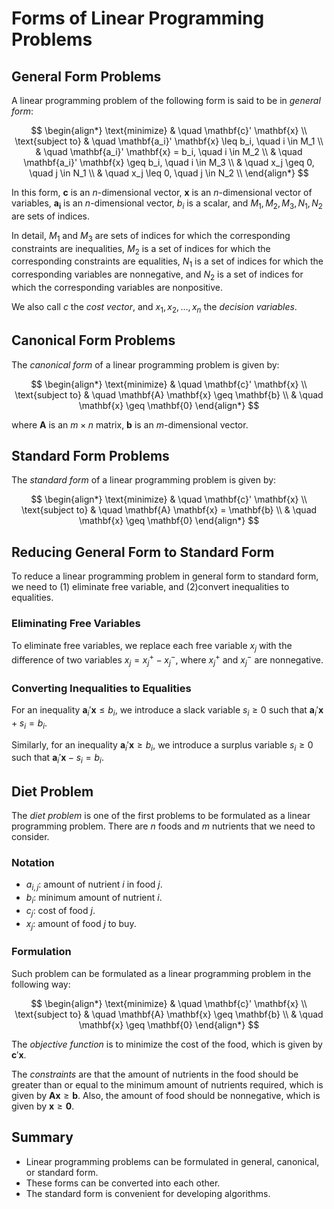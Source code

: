 # Forms of Linear Programming Problems

## General Form Problems

A linear programming problem of the following form is said to be in *general form*:

$$
\begin{align*}
\text{minimize} & \quad \mathbf{c}' \mathbf{x} \\
\text{subject to} & \quad \mathbf{a_i}' \mathbf{x} \leq b_i, \quad i \in M_1 \\
& \quad \mathbf{a_i}' \mathbf{x} = b_i, \quad i \in M_2 \\
& \quad \mathbf{a_i}' \mathbf{x} \geq b_i, \quad i \in M_3 \\
& \quad x_j \geq 0, \quad j \in N_1 \\
& \quad x_j \leq 0, \quad j \in N_2 \\
\end{align*}
$$

In this form, $\mathbf{c}$ is an $n$-dimensional vector, $\mathbf{x}$ is an $n$-dimensional vector of variables, $\mathbf{a_i}$ is an $n$-dimensional vector, $b_i$ is a scalar, and $M_1, M_2, M_3, N_1, N_2$ are sets of indices.

In detail, $M_1$ and $M_3$ are sets of indices for which the corresponding constraints are inequalities, $M_2$ is a set of indices for which the corresponding constraints are equalities, $N_1$ is a set of indices for which the corresponding variables are nonnegative, and $N_2$ is a set of indices for which the corresponding variables are nonpositive.

We also call $c$ the *cost vector*, and $x_1, x_2, \ldots, x_n$ the *decision variables*.

## Canonical Form Problems

The *canonical form* of a linear programming problem is given by:

$$
\begin{align*}
\text{minimize} & \quad \mathbf{c}' \mathbf{x} \\
\text{subject to} & \quad \mathbf{A} \mathbf{x} \geq \mathbf{b} \\
& \quad \mathbf{x} \geq \mathbf{0}
\end{align*}
$$

where $\mathbf{A}$ is an $m \times n$ matrix, $\mathbf{b}$ is an $m$-dimensional vector.

## Standard Form Problems

The *standard form* of a linear programming problem is given by:

$$
\begin{align*}
\text{minimize} & \quad \mathbf{c}' \mathbf{x} \\
\text{subject to} & \quad \mathbf{A} \mathbf{x} = \mathbf{b} \\
& \quad \mathbf{x} \geq \mathbf{0}
\end{align*}
$$

## Reducing General Form to Standard Form

To reduce a linear programming problem in general form to standard form, we need to (1) eliminate free variable, and (2)convert inequalities to equalities.

### Eliminating Free Variables

To eliminate free variables, we replace each free variable $x_j$ with the difference of two variables $x_j = x_j^+ - x_j^-$, where $x_j^+$ and $x_j^-$ are nonnegative.

### Converting Inequalities to Equalities

For an inequality $\mathbf{a}_i' \mathbf{x} \leq b_i$, we introduce a slack variable $s_i \geq 0$ such that $\mathbf{a}_i' \mathbf{x} + s_i = b_i$.

Similarly, for an inequality $\mathbf{a}_i' \mathbf{x} \geq b_i$, we introduce a surplus variable $s_i \geq 0$ such that $\mathbf{a}_i' \mathbf{x} - s_i = b_i$.

## Diet Problem

The *diet problem* is one of the first problems to be formulated as a linear programming problem. There are $n$ foods and $m$ nutrients that we need to consider.

### Notation

- $a_{i,j}$: amount of nutrient $i$ in food $j$.
- $b_i$: minimum amount of nutrient $i$.
- $c_j$: cost of food $j$.
- $x_j$: amount of food $j$ to buy.

### Formulation

Such problem can be formulated as a linear programming problem in the following way:

$$
\begin{align*}
\text{minimize} & \quad \mathbf{c}' \mathbf{x} \\
\text{subject to} & \quad \mathbf{A} \mathbf{x} \geq \mathbf{b} \\
& \quad \mathbf{x} \geq \mathbf{0}
\end{align*}
$$

The *objective function* is to minimize the cost of the food, which is given by $\mathbf{c}' \mathbf{x}$.

The *constraints* are that the amount of nutrients in the food should be greater than or equal to the minimum amount of nutrients required, which is given by $\mathbf{A} \mathbf{x} \geq \mathbf{b}$. Also, the amount of food should be nonnegative, which is given by $\mathbf{x} \geq \mathbf{0}$.

## Summary

- Linear programming problems can be formulated in general, canonical, or standard form.
- These forms can be converted into each other.
- The standard form is convenient for developing algorithms.

